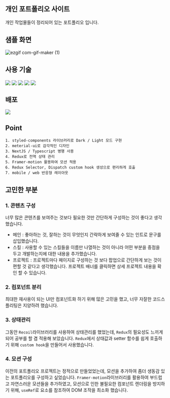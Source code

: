 ## 개인 포트폴리오 사이트

개인 작업물들이 정리되어 있는 포트폴리오 입니다.

## 샘플 화면

![ezgif com-gif-maker (1)](https://user-images.githubusercontent.com/72537762/210369318-e14cea68-deb7-48d4-a55f-d0b7d92aee06.gif)

## 사용 기술

<img src ="https://img.shields.io/badge/nextjs-000000.svg?&style=for-the-badge&logo=next.js&logoColor=white" align="center"/>
<img src ="https://img.shields.io/badge/typescript-1572B6.svg?&style=for-the-badge&logo=typescript&logoColor=white" align="center"/>
<img src ="https://img.shields.io/badge/Redux-764ABC.svg?&style=for-the-badge&logo=Redux&logoColor=white" align="center"/>
<img src ="https://img.shields.io/badge/styled_components-DB7093.svg?&style=for-the-badge&logo=styled-components&logoColor=white" align="center"/>
<img src ="https://img.shields.io/badge/framer_motion-EF2D5E.svg?&style=for-the-badge&logo=framer-motion&logoColor=white" align="center"/>

## 배포

<img src ="https://img.shields.io/badge/vercel-000000.svg?&style=for-the-badge&logo=vercel&logoColor=white" align="center"/>

## Point

    1. styled-components 라이브러리로 Dark / Light 모드 구현
    2. meterial-ui로 감각적인 디자인
    3. NextJS / Typescript 병행 사용
    4. Redux로 전역 상태 관리
    5. Framer-motion 활용하여 모션 적용
    6. Redux Selector, Dispatch custom hook 생성으로 편리하게 호출
    7. mobile / web 반응형 레이아웃

## 고민한 부분

### 1. 콘텐츠 구성

너무 많은 콘텐츠를 보여주는 것보다 필요한 것만 간단하게 구성하는 것이 좋다고 생각했습니다.

- 메인 : 좋아하는 것, 잘하는 것이 무엇인지 간략하게 보여줄 수 있는 인트로 문구를 삽입했습니다.
- 스킬 : 사용할 수 있는 스킬들을 이름만 나열하는 것이 아니라 어떤 부분을 중점을 두고 개발하는지에 대한 내용을 추가했습니다.
- 프로젝트 : 프로젝트마다 페이지로 구성하는 것 보다 팝업으로 간단하게 보는 것이 편할 것 같다고 생각했습니다. 프로젝트 배너를 클릭하면 상세 프로젝트 내용을 확인 할 수 있습니다.

### 2. 컴포넌트 분리

최대한 재사용이 되는 UI만 컴포넌트화 하기 위해 많은 고민을 했고, 너무 자잘한 코드스플리팅은 지양하려 했습니다.

### 3. 상태관리

그동안 `Recoil`라이브러리를 사용하여 상태관리를 했었는데, `Redux`의 필요성도 느끼게 되어 공부를 할 겸 적용해 보았습니다. `Redux`에서 상태값과 setter 함수를 쉽게 호출하기 위해 `custom hook`을 만들어서 사용했습니다.

### 4. 모션 구성

이전의 포트폴리오 프로젝트는 정적으로 만들었었는데, 모션을 추가하여 좀더 생동감 있는 포트폴리오를 구성하고 싶었습니다. `Framer-motion`라이브러리를 활용하여 부드럽고 자연스러운 모션들을 추가하였고, 모션으로 인한 불필요한 컴포넌트 렌더링을 방지하기 위해, `useRef`로 요소를 참조하여 DOM 조작을 최소화 했습니다.
